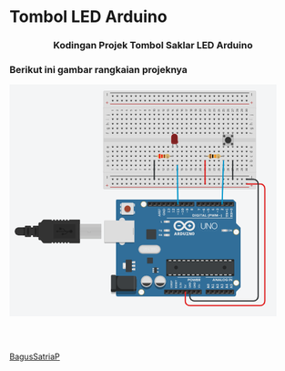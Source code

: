 # Tombol LED Arduino

<h3 align="center">Kodingan Projek Tombol Saklar LED Arduino</h3>


<h3 align="left">Berikut ini gambar rangkaian projeknya</h3>

<p align="left">
<img align="center" src="https://github.com/bagussp99/Arduino/blob/main/arduino%20btn%20led.png" alt="rangkaian projek tombol"/>
</p>

<br>
<br>

[BagusSatriaP](https://github.com/bagussp99)
